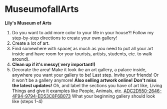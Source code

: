 # MuseumofallArts
<strong>Lily's Museum of Arts</strong>
1. Do you want to add more color to your life in your house?! Follow my step-by-step directions to create your own gallery!
2.  Create a lot of art.<br>
3. Find somewhere with space( as much as you need to put all your art inside and have room for your tourists, artists, students, etc. to walk around).
4. <strong>Clean up if it's messy( very important!)</strong>
5. Decorate the area! Make it look ike an art gallery, a palace inside, anywhere you want your gallery to be!
Last step. Invite your friends! Or it won't be a gallery anymore!
<strong>            Also selling artwork online! Don't miss the latest updates!</strong>
Oh, and label the sections you have of art like, Living Things and give it examples like People, Animals, etc. 
[ADC2D550-2646-4F94-9794-ED53C8F6B073](https://user-images.githubusercontent.com/110696638/183265508-707d4e61-e4ef-46b2-b9b9-81c1fa9f02f0.jpeg)
What your beginning gallery should look like (steps 1-4)
